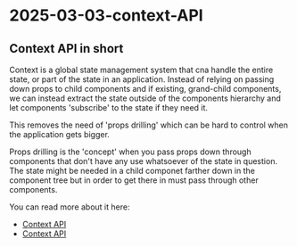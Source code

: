 # 2025-03-03-context-API

## Context API in short
Context is a global state management system that cna handle the entire state, or part of the state in an application. Instead of relying on passing down props to child components and if existing, grand-child components, we can instead extract the state outside of the components hierarchy and let components 'subscribe' to the state if they need it. 

This removes the need of 'props drilling' which can be hard to control when the application gets bigger. 

Props drilling is the 'concept' when you pass props down through components that don't have any use whatsoever of the state in question. The state might be needed in a child componet farther down in the component tree but in order to get there in must pass through other components.

You can read more about it here:

- [Context API]()
- [Context API]()


